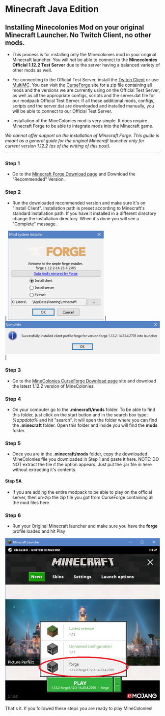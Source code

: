 
# Minecraft Java Edition

## Installing Minecolonies Mod on your original Minecraft Launcher. No Twitch Client, no other mods.

* This process is for installing only the Minecolonies mod in your original Minecraft launcher. You will _not_ be able to connect to the **Minecolonies Official 1.12.2 Test Server** due to the server having a balanced variety of other mods as well.

* For connecting to the Official Test Server, install the [Twitch Client](../installation/twitch) or use [MultiMC](../installation/multimc). You can visit the [CurseForge](https://minecraft.curseforge.com/projects/minecolonies-testpack) site for a zip file containing all mods and the versions we are currently using on the Official Test Server, as well as all the appropriate configs, scripts and the server.dat file for our modpack Official Test Server. If all these additional mods, configs, scripts and the server.dat are downloaded and installed manually, you will be able to connect to our Official Test Server. 

* Installation of the MineColonies mod is very simple. It does require Minecraft Forge to be able to integrate mods into the Minecraft game.

_We cannot offer support on the installation of Minecraft Forge. This guide is meant as a general guide for the original Minecraft launcher only for current version 1.12.2 (as of the writing of this post)._

---

### Step 1

* Go to the [Minecraft Forge Download page](http://files.minecraftforge.net/?forums) and Download the "Recommended" Version.

### Step 2

* Run the downloaded recommended version and make sure it's on "Install Client". Installation path is preset according to Minecraft's standard installation path. If you have it installed in a different directory change the installation directory. When it's done you will see a "Complete" message.

| ![Forge installer](../../assets/images/installation/forge_1.png) | ![Forge installed](../../assets/images/installation/forge_2.png) |

### Step 3

* Go to the [MineColonies CurseForge Download page](https://minecraft.curseforge.com/projects/minecolonies/files) site and download the latest 1.12.2 version of MineColonies.

### Step 4

* On your computer go to the **.minecraft/mods** folder. To be able to find this folder, just click on the start button and in the search box type: _%appdata%_ and hit "search". It will open the folder where you can find the **.minecraft** folder. Open this folder and inside you will find the **mods** folder.

### Step 5

* Once you are in the **.minecraft/mods** folder, copy the downloaded MineColonies file you downloaded in Step 1 and paste it here. NOTE: DO NOT extract the file if the option appears. Just put the .jar file in here without extracting it's contents.

#### Step 5A

* If you are adding the entire modpack to be able to play on the official server, then un-zip the zip file you got from CurseForge containing all the mod files here

### Step 6

* Run your Original Minecraft launcher and make sure you have the **forge** profile loaded and hit Play

![Minecraft Launcher](../../assets/images/installation/forge_3.png)

That's it. If you followed these steps you are ready to play MineColonies!
